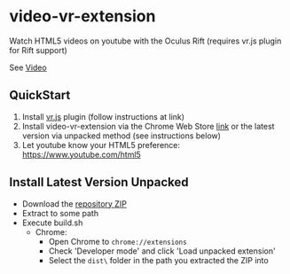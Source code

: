 video-vr-extension
============================

Watch HTML5 videos on youtube with the Oculus Rift (requires vr.js plugin for Rift support)

See [Video](https://www.youtube.com/watch?v=hTtwGu25hE4&feature=youtu.be)

QuickStart
---------------------------

1. Install [vr.js](http://github.com/benvanik/vr.js) plugin (follow instructions at link)
2. Install video-vr-extension via the Chrome Web Store [link](https://chrome.google.com/webstore/detail/video-vr-extension/epianonacnaknehmhdlfbdlfobejoica) or the latest version via unpacked method (see instructions below)
3. Let youtube know your HTML5 preference: https://www.youtube.com/html5

Install Latest Version Unpacked
----------------------------------

* Download the [repository ZIP](https://github.com/slawrence/video-vr-extension/archive/master.zip)
* Extract to some path
* Execute build.sh
    - Chrome:
        * Open Chrome to `chrome://extensions`
        * Check 'Developer mode' and click 'Load unpacked extension'
        * Select the `dist\` folder in the path you extracted the ZIP into
